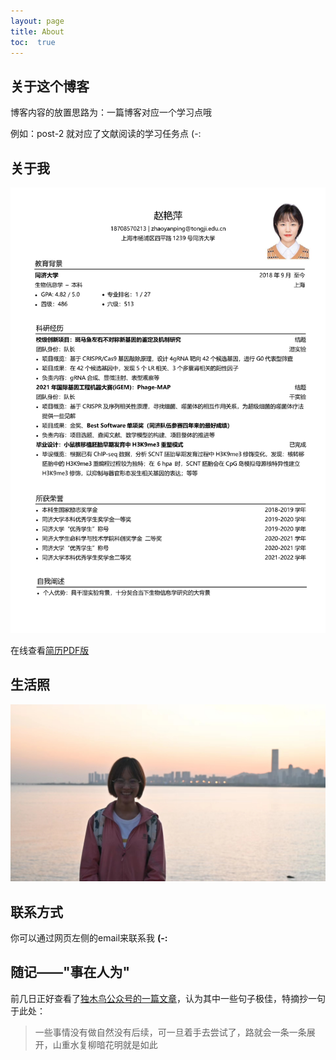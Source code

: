 ```yaml
---
layout: page
title: About
toc:  true
---
```

## 关于这个博客

博客内容的放置思路为：一篇博客对应一个学习点哦

例如：post-2 就对应了文献阅读的学习任务点 (-:

## 关于我

![resume](./Files/resume.png)

在线查看<a href="../../../../Files/赵艳萍_个人简历.pdf" target="_blank">简历PDF版<a>

## 生活照

![深圳湾](./Files/海边.jpg)

## 联系方式

你可以通过网页左侧的email来联系我 **(-:**

## 随记——"事在人为"

前几日正好查看了[独木鸟公众号的一篇文章](https://zhuanlan.zhihu.com/p/136126185)，认为其中一些句子极佳，特摘抄一句于此处：

> 一些事情没有做自然没有后续，可一旦着手去尝试了，路就会一条一条展开，山重水复柳暗花明就是如此
